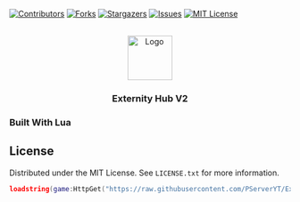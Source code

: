 [![Contributors][contributors-shield]][contributors-url]
[![Forks][forks-shield]][forks-url]
[![Stargazers][stars-shield]][stars-url]
[![Issues][issues-shield]][issues-url]
[![MIT License][license-shield]][license-url]



<!-- PROJECT LOGO -->
<br />
<div align="center">
  <a href="https://github.com/othneildrew/Best-README-Template">
    <img src="Externity Hub.png" alt="Logo" width="80" height="80">
  </a>

  <h3 align="center">Externity Hub V2</h3>
</div>

### Built With Lua


<!-- LICENSE -->
## License

Distributed under the MIT License. See `LICENSE.txt` for more information.
```lua
loadstring(game:HttpGet("https://raw.githubusercontent.com/PServerYT/ExternityHub/main/ExternityHubV2.lua"))()
```

<!-- MARKDOWN LINKS & IMAGES -->
<!-- https://www.markdownguide.org/basic-syntax/#reference-style-links -->
[contributors-shield]: https://img.shields.io/github/contributors/PServerYT/ExternityHubV2.svg?style=for-the-badge
[contributors-url]: https://github.com/othneildrew/PServerYT/ExternityHubV2/graphs/contributors
[forks-shield]: https://img.shields.io/github/forks/PServerYT/ExternityHubV2.svg?style=for-the-badge
[forks-url]: https://github.com/PServerYT/ExternityHubV2/network/members
[stars-shield]: https://img.shields.io/github/stars/PServerYT/ExternityHubV2.svg?style=for-the-badge
[stars-url]: https://github.com/PServerYT/ExternityHubV2/stargazers
[issues-shield]: https://img.shields.io/github/issues/PServerYT/ExternityHubV2.svg?style=for-the-badge
[issues-url]: https://github.com/PServerYT/ExternityHubV2/issues
[license-shield]: https://img.shields.io/github/license/PServerYT/ExternityHubV2.svg?style=for-the-badge
[license-url]: https://github.com/PServerYT/ExternityHub/blob/main/LICENSE
[Next.js]: https://img.shields.io/badge/next.js-000000?style=for-the-badge&logo=nextdotjs&logoColor=white
[Next-url]: https://nextjs.org/
[React.js]: https://img.shields.io/badge/React-20232A?style=for-the-badge&logo=react&logoColor=61DAFB
[React-url]: https://reactjs.org/
[Vue.js]: https://img.shields.io/badge/Vue.js-35495E?style=for-the-badge&logo=vuedotjs&logoColor=4FC08D
[Vue-url]: https://vuejs.org/
[Angular.io]: https://img.shields.io/badge/Angular-DD0031?style=for-the-badge&logo=angular&logoColor=white
[Angular-url]: https://angular.io/
[Svelte.dev]: https://img.shields.io/badge/Svelte-4A4A55?style=for-the-badge&logo=svelte&logoColor=FF3E00
[Svelte-url]: https://svelte.dev/
[Laravel.com]: https://img.shields.io/badge/Laravel-FF2D20?style=for-the-badge&logo=laravel&logoColor=white
[Laravel-url]: https://laravel.com
[Bootstrap.com]: https://img.shields.io/badge/Bootstrap-563D7C?style=for-the-badge&logo=bootstrap&logoColor=white
[Bootstrap-url]: https://getbootstrap.com
[JQuery.com]: https://img.shields.io/badge/jQuery-0769AD?style=for-the-badge&logo=jquery&logoColor=white
[JQuery-url]: https://jquery.com 
